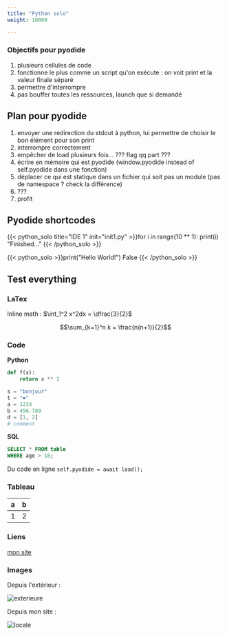 ```yaml
---
title: "Python solo"
weight: 10000

---
```


### Objectifs pour pyodide

1. plusieurs cellules de code
2. fonctionne le plus comme un script qu'on exécute : on voit print et la valeur finale séparé
3. permettre d'interrompre
4. pas bouffer toutes les ressources, launch que si demandé

## Plan pour pyodide

1. envoyer une redirection du stdout à python, lui permettre de choisir le bon élément pour son print
2. interrompre correctement
3. empêcher de load plusieurs fois... ??? flag qq part ???
4. écrire en mémoire qui est pyodide (window.pyodide instead of self.pyodide dans une fonction)
5. déplacer ce qui est statique dans un fichier qui soit pas un module (pas de namespace ? check la différence)
6. ???
7. profit

## Pyodide shortcodes

{{< python_solo title="IDE 1" init="init1.py" >}}for i in range(10 ** 1):
    print(i)
"Finished..."
{{< /python_solo >}}


{{< python_solo >}}print("Hello World!")
False
{{< /python_solo >}}


## Test everything


### LaTex

Inline math : $\int_1^2 x^2dx = \dfrac{3}{2}$

$$\sum_{k=1}^n k = \frac{n(n+1)}{2}$$

### Code

**Python**

```python
def f(x):
    return x ** 2

s = "bonjour"
t = "❤️"
a = 1234
b = 456.789
d = [1, 2]
# comment
```

**SQL**

```sql
SELECT * FROM table
WHERE age > 18;
```

Du code en ligne `self.pyodide = await load();`

### Tableau

| a | b |
|---|---|
| 1 | 2 |

### Liens

[mon site](https://qkzk.xyz)

### Images

Depuis l'extérieur :

![exterieure](/docs/ressources/test/img/0)


Depuis mon site :

![locale](/uploads/docnsitale/arbres/fig/expression-tree.svg)

